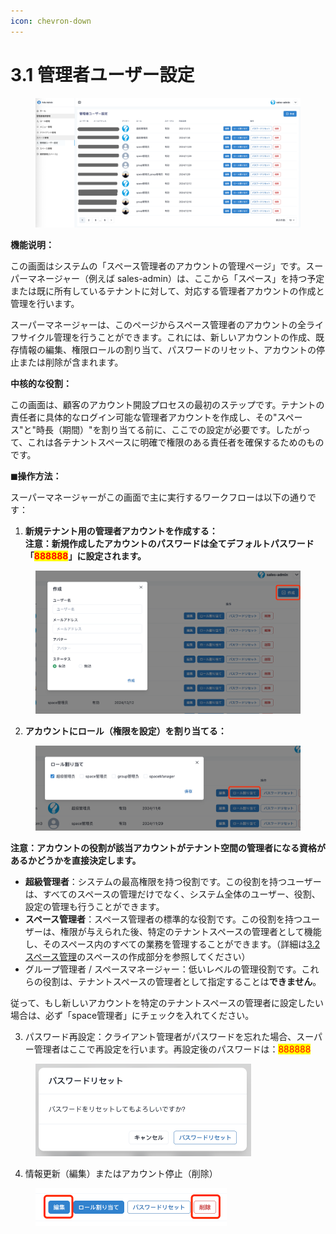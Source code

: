 ```yaml
---
icon: chevron-down
---
```


# 3.1 管理者ユーザー設定

<figure><img src="../.gitbook/assets/image (7).png" alt=""><figcaption></figcaption></figure>

**機能说明：**

この画面はシステムの「スペース管理者のアカウントの管理ページ」です。スーパーマネージャー（例えば sales-admin）は、ここから「スペース」を持つ予定または既に所有しているテナントに対して、対応する管理者アカウントの作成と管理を行います。

スーパーマネージャーは、このページからスペース管理者のアカウントの全ライフサイクル管理を行うことができます。これには、新しいアカウントの作成、既存情報の編集、権限ロールの割り当て、パスワードのリセット、アカウントの停止または削除が含まれます。

**中核的な役割：**

この画面は、顧客のアカウント開設プロセスの最初のステップです。テナントの責任者に具体的なログイン可能な管理者アカウントを作成し、その"スペース"と"時長（期間）"を割り当てる前に、ここでの設定が必要です。したがって、これは各テナントスペースに明確で権限のある責任者を確保するためのものです。



**◼︎操作方法：**

スーパーマネージャーがこの画面で主に実行するワークフローは以下の通りです：

1. **新規テナント用の管理者アカウントを作成する：**\
   **注意：新規作成したアカウントのパスワードは全てデフォルトパスワード「**<mark style="color:red;">**888888**</mark>**」に設定されます。**

<div align="left"><figure><img src="../.gitbook/assets/image (1) (1) (1).png" alt="" width="563"><figcaption></figcaption></figure></div>

2. **アカウントにロール（権限を設定）を割り当てる：**

<div align="left"><figure><img src="../.gitbook/assets/image (2) (1) (1).png" alt="" width="563"><figcaption></figcaption></figure></div>

**注意：アカウントの役割が該当アカウントがテナント空間の管理者になる資格があるかどうかを直接決定します。**



* **超級管理者**：システムの最高権限を持つ役割です。この役割を持つユーザーは、すべてのスペースの管理だけでなく、システム全体のユーザー、役割、設定の管理も行うことができます。
* **スペース管理者**：スペース管理者の標準的な役割です。この役割を持つユーザーは、権限が与えられた後、特定のテナントスペースの管理者として機能し、そのスペース内のすべての業務を管理することができます。（詳細は[3.2 スペース管理](3.2-kong-jian-guan-li.md)のスペースの作成部分を参照してください）
* グループ管理者 / スペースマネージャー：低いレベルの管理役割です。これらの役割は、テナントスペースの管理者として指定することは**できません**。

従って、もし新しいアカウントを特定のテナントスペースの管理者に設定したい場合は、必ず「space管理者」にチェックを入れてください。



3. パスワード再設定：クライアント管理者がパスワードを忘れた場合、スーパー管理者はここで再設定を行います。再設定後のパスワードは：<mark style="color:red;">888888</mark>

<div align="left"><figure><img src="../.gitbook/assets/image (3) (1) (1).png" alt="" width="345"><figcaption></figcaption></figure></div>



4. 情報更新（編集）またはアカウント停止（削除）

<div align="left"><figure><img src="../.gitbook/assets/image (4) (1).png" alt="" width="306"><figcaption></figcaption></figure></div>
